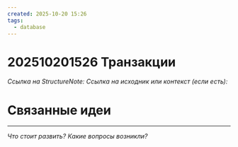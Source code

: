 ```yaml
---
created: 2025-10-20 15:26
tags:
  - database
---
```

# 202510201526 Транзакции

*Ссылка на StructureNote:*
*Ссылка на исходник или контекст (если есть):* 

# Связанные идеи

---

*Что стоит развить? Какие вопросы возникли?*